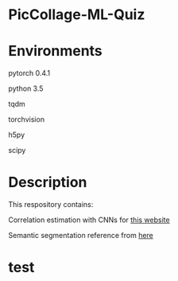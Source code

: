 # PicCollage-ML-Quiz

# Environments
pytorch 0.4.1

python 3.5

tqdm

torchvision

h5py

scipy

# Description
This respository contains:

  Correlation estimation with CNNs for [this website](http://guessthecorrelation.com/) 
  
  Semantic segmentation reference from [here](https://github.com/juntang-zhuang/ShelfNet)
# test
